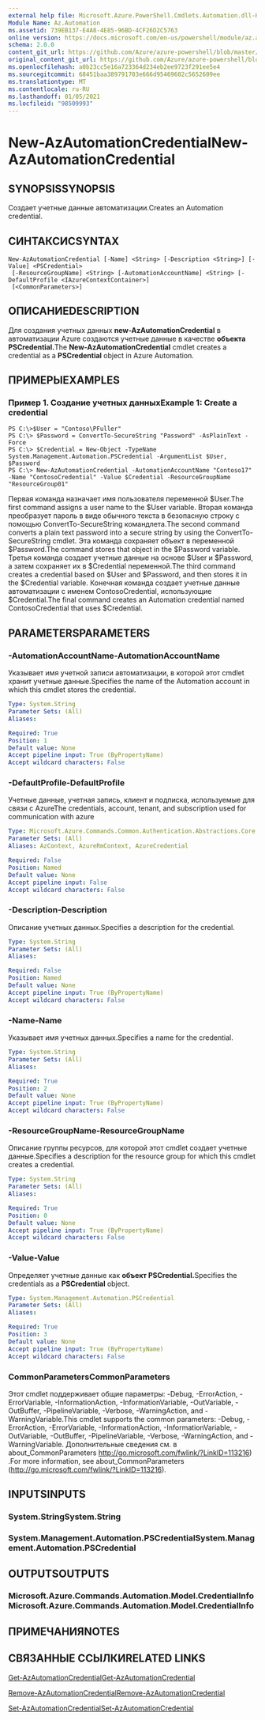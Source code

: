 ```yaml
---
external help file: Microsoft.Azure.PowerShell.Cmdlets.Automation.dll-Help.xml
Module Name: Az.Automation
ms.assetid: 739EB137-E4A8-4E85-96BD-4CF26D2C5763
online version: https://docs.microsoft.com/en-us/powershell/module/az.automation/new-azautomationcredential
schema: 2.0.0
content_git_url: https://github.com/Azure/azure-powershell/blob/master/src/Automation/Automation/help/New-AzAutomationCredential.md
original_content_git_url: https://github.com/Azure/azure-powershell/blob/master/src/Automation/Automation/help/New-AzAutomationCredential.md
ms.openlocfilehash: a0b23cc5e16a723364d234eb2ee9723f291ee5e4
ms.sourcegitcommit: 68451baa389791703e666d95469602c5652609ee
ms.translationtype: MT
ms.contentlocale: ru-RU
ms.lasthandoff: 01/05/2021
ms.locfileid: "98509993"
---
```

# <span data-ttu-id="93484-101">New-AzAutomationCredential</span><span class="sxs-lookup"><span data-stu-id="93484-101">New-AzAutomationCredential</span></span>

## <span data-ttu-id="93484-102">SYNOPSIS</span><span class="sxs-lookup"><span data-stu-id="93484-102">SYNOPSIS</span></span>
<span data-ttu-id="93484-103">Создает учетные данные автоматизации.</span><span class="sxs-lookup"><span data-stu-id="93484-103">Creates an Automation credential.</span></span>

## <span data-ttu-id="93484-104">СИНТАКСИС</span><span class="sxs-lookup"><span data-stu-id="93484-104">SYNTAX</span></span>

```
New-AzAutomationCredential [-Name] <String> [-Description <String>] [-Value] <PSCredential>
 [-ResourceGroupName] <String> [-AutomationAccountName] <String> [-DefaultProfile <IAzureContextContainer>]
 [<CommonParameters>]
```

## <span data-ttu-id="93484-105">ОПИСАНИЕ</span><span class="sxs-lookup"><span data-stu-id="93484-105">DESCRIPTION</span></span>
<span data-ttu-id="93484-106">Для создания учетных данных **new-AzAutomationCredential** в автоматизации Azure создаются учетные данные в качестве **объекта PSCredential.**</span><span class="sxs-lookup"><span data-stu-id="93484-106">The **New-AzAutomationCredential** cmdlet creates a credential as a **PSCredential** object in Azure Automation.</span></span>

## <span data-ttu-id="93484-107">ПРИМЕРЫ</span><span class="sxs-lookup"><span data-stu-id="93484-107">EXAMPLES</span></span>

### <span data-ttu-id="93484-108">Пример 1. Создание учетных данных</span><span class="sxs-lookup"><span data-stu-id="93484-108">Example 1: Create a credential</span></span>
```
PS C:\>$User = "Contoso\PFuller"
PS C:\> $Password = ConvertTo-SecureString "Password" -AsPlainText -Force
PS C:\> $Credential = New-Object -TypeName System.Management.Automation.PSCredential -ArgumentList $User, $Password
PS C:\> New-AzAutomationCredential -AutomationAccountName "Contoso17" -Name "ContosoCredential" -Value $Credential -ResourceGroupName "ResourceGroup01"
```

<span data-ttu-id="93484-109">Первая команда назначает имя пользователя переменной $User.</span><span class="sxs-lookup"><span data-stu-id="93484-109">The first command assigns a user name to the $User variable.</span></span>
<span data-ttu-id="93484-110">Вторая команда преобразует пароль в виде обычного текста в безопасную строку с помощью ConvertTo-SecureString командлета.</span><span class="sxs-lookup"><span data-stu-id="93484-110">The second command converts a plain text password into a secure string by using the ConvertTo-SecureString cmdlet.</span></span>
<span data-ttu-id="93484-111">Эта команда сохраняет объект в переменной $Password.</span><span class="sxs-lookup"><span data-stu-id="93484-111">The command stores that object in the $Password variable.</span></span>
<span data-ttu-id="93484-112">Третья команда создает учетные данные на основе $User и $Password, а затем сохраняет их в $Credential переменной.</span><span class="sxs-lookup"><span data-stu-id="93484-112">The third command creates a credential based on $User and $Password, and then stores it in the $Credential variable.</span></span>
<span data-ttu-id="93484-113">Конечная команда создает учетные данные автоматизации с именем ContosoCredential, использующие $Credential.</span><span class="sxs-lookup"><span data-stu-id="93484-113">The final command creates an Automation credential named ContosoCredential that uses $Credential.</span></span>

## <span data-ttu-id="93484-114">PARAMETERS</span><span class="sxs-lookup"><span data-stu-id="93484-114">PARAMETERS</span></span>

### <span data-ttu-id="93484-115">-AutomationAccountName</span><span class="sxs-lookup"><span data-stu-id="93484-115">-AutomationAccountName</span></span>
<span data-ttu-id="93484-116">Указывает имя учетной записи автоматизации, в которой этот cmdlet хранит учетные данные.</span><span class="sxs-lookup"><span data-stu-id="93484-116">Specifies the name of the Automation account in which this cmdlet stores the credential.</span></span>

```yaml
Type: System.String
Parameter Sets: (All)
Aliases:

Required: True
Position: 1
Default value: None
Accept pipeline input: True (ByPropertyName)
Accept wildcard characters: False
```

### <span data-ttu-id="93484-117">-DefaultProfile</span><span class="sxs-lookup"><span data-stu-id="93484-117">-DefaultProfile</span></span>
<span data-ttu-id="93484-118">Учетные данные, учетная запись, клиент и подписка, используемые для связи с Azure</span><span class="sxs-lookup"><span data-stu-id="93484-118">The credentials, account, tenant, and subscription used for communication with azure</span></span>

```yaml
Type: Microsoft.Azure.Commands.Common.Authentication.Abstractions.Core.IAzureContextContainer
Parameter Sets: (All)
Aliases: AzContext, AzureRmContext, AzureCredential

Required: False
Position: Named
Default value: None
Accept pipeline input: False
Accept wildcard characters: False
```

### <span data-ttu-id="93484-119">-Description</span><span class="sxs-lookup"><span data-stu-id="93484-119">-Description</span></span>
<span data-ttu-id="93484-120">Описание учетных данных.</span><span class="sxs-lookup"><span data-stu-id="93484-120">Specifies a description for the credential.</span></span>

```yaml
Type: System.String
Parameter Sets: (All)
Aliases:

Required: False
Position: Named
Default value: None
Accept pipeline input: True (ByPropertyName)
Accept wildcard characters: False
```

### <span data-ttu-id="93484-121">-Name</span><span class="sxs-lookup"><span data-stu-id="93484-121">-Name</span></span>
<span data-ttu-id="93484-122">Указывает имя учетных данных.</span><span class="sxs-lookup"><span data-stu-id="93484-122">Specifies a name for the credential.</span></span>

```yaml
Type: System.String
Parameter Sets: (All)
Aliases:

Required: True
Position: 2
Default value: None
Accept pipeline input: True (ByPropertyName)
Accept wildcard characters: False
```

### <span data-ttu-id="93484-123">-ResourceGroupName</span><span class="sxs-lookup"><span data-stu-id="93484-123">-ResourceGroupName</span></span>
<span data-ttu-id="93484-124">Описание группы ресурсов, для которой этот cmdlet создает учетные данные.</span><span class="sxs-lookup"><span data-stu-id="93484-124">Specifies a description for the resource group for which this cmdlet creates a credential.</span></span>

```yaml
Type: System.String
Parameter Sets: (All)
Aliases:

Required: True
Position: 0
Default value: None
Accept pipeline input: True (ByPropertyName)
Accept wildcard characters: False
```

### <span data-ttu-id="93484-125">-Value</span><span class="sxs-lookup"><span data-stu-id="93484-125">-Value</span></span>
<span data-ttu-id="93484-126">Определяет учетные данные как **объект PSCredential.**</span><span class="sxs-lookup"><span data-stu-id="93484-126">Specifies the credentials as a **PSCredential** object.</span></span>

```yaml
Type: System.Management.Automation.PSCredential
Parameter Sets: (All)
Aliases:

Required: True
Position: 3
Default value: None
Accept pipeline input: True (ByPropertyName)
Accept wildcard characters: False
```

### <span data-ttu-id="93484-127">CommonParameters</span><span class="sxs-lookup"><span data-stu-id="93484-127">CommonParameters</span></span>
<span data-ttu-id="93484-128">Этот cmdlet поддерживает общие параметры: -Debug, -ErrorAction, -ErrorVariable, -InformationAction, -InformationVariable, -OutVariable, -OutBuffer, -PipelineVariable, -Verbose, -WarningAction, and -WarningVariable.</span><span class="sxs-lookup"><span data-stu-id="93484-128">This cmdlet supports the common parameters: -Debug, -ErrorAction, -ErrorVariable, -InformationAction, -InformationVariable, -OutVariable, -OutBuffer, -PipelineVariable, -Verbose, -WarningAction, and -WarningVariable.</span></span> <span data-ttu-id="93484-129">Дополнительные сведения см. в about_CommonParameters http://go.microsoft.com/fwlink/?LinkID=113216) .</span><span class="sxs-lookup"><span data-stu-id="93484-129">For more information, see about_CommonParameters (http://go.microsoft.com/fwlink/?LinkID=113216).</span></span>

## <span data-ttu-id="93484-130">INPUTS</span><span class="sxs-lookup"><span data-stu-id="93484-130">INPUTS</span></span>

### <span data-ttu-id="93484-131">System.String</span><span class="sxs-lookup"><span data-stu-id="93484-131">System.String</span></span>

### <span data-ttu-id="93484-132">System.Management.Automation.PSCredential</span><span class="sxs-lookup"><span data-stu-id="93484-132">System.Management.Automation.PSCredential</span></span>

## <span data-ttu-id="93484-133">OUTPUTS</span><span class="sxs-lookup"><span data-stu-id="93484-133">OUTPUTS</span></span>

### <span data-ttu-id="93484-134">Microsoft.Azure.Commands.Automation.Model.CredentialInfo</span><span class="sxs-lookup"><span data-stu-id="93484-134">Microsoft.Azure.Commands.Automation.Model.CredentialInfo</span></span>

## <span data-ttu-id="93484-135">ПРИМЕЧАНИЯ</span><span class="sxs-lookup"><span data-stu-id="93484-135">NOTES</span></span>

## <span data-ttu-id="93484-136">СВЯЗАННЫЕ ССЫЛКИ</span><span class="sxs-lookup"><span data-stu-id="93484-136">RELATED LINKS</span></span>

[<span data-ttu-id="93484-137">Get-AzAutomationCredential</span><span class="sxs-lookup"><span data-stu-id="93484-137">Get-AzAutomationCredential</span></span>](./Get-AzAutomationCredential.md)

[<span data-ttu-id="93484-138">Remove-AzAutomationCredential</span><span class="sxs-lookup"><span data-stu-id="93484-138">Remove-AzAutomationCredential</span></span>](./Remove-AzAutomationCredential.md)

[<span data-ttu-id="93484-139">Set-AzAutomationCredential</span><span class="sxs-lookup"><span data-stu-id="93484-139">Set-AzAutomationCredential</span></span>](./Set-AzAutomationCredential.md)


